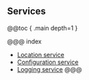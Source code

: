 ## Services

@@toc { .main depth=1 }

@@@ index
* [Location service](services/location.md)
* [Configuration service](services/config.md)
* [Logging service](services/logging.md)
@@@